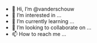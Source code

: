 - 👋 Hi, I’m @vanderschouw
- 👀 I’m interested in ...
- 🌱 I’m currently learning ...
- 💞️ I’m looking to collaborate on ...
- 📫 How to reach me ...

<!---
vanderschouw/vanderschouw is a ✨ special ✨ repository because its `README.md` (this file) appears on your GitHub profile.
You can click the Preview link to take a look at your changes.
--->
